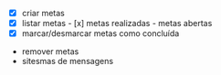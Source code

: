 - [x] criar metas
- [x] listar metas
        - [x] metas realizadas
        - metas abertas
- [x] marcar/desmarcar metas como concluída
- remover metas
- sitesmas de mensagens